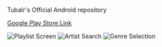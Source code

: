 Tubalr's Official Android repository

[Google Play Store Link](https://play.google.com/store/apps/details?id=com.iheanyiekechukwu.tubalr&feature=nav_result#?t=W251bGwsMSwyLDNd)

![Playlist Screen](http://i.imgur.com/jYxvgHfh.png)
![Artist Search](http://i.imgur.com/EIvtqTsh.png)
![Genre Selection](http://i.imgur.com/HRCHCoAh.png)
